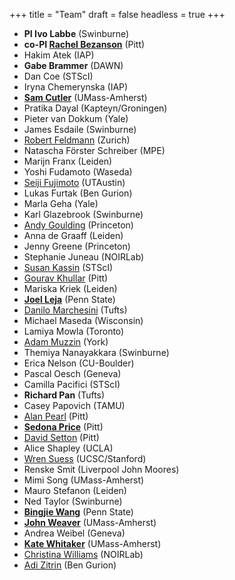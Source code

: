+++
title = "Team"
draft = false
headless = true
+++

- **PI Ivo Labbe** (Swinburne)
- **co-PI [Rachel Bezanson](https://rachelbezanson.github.io)** (Pitt)
- Hakim Atek (IAP)
- **Gabe Brammer** (DAWN)
- Dan Coe (STScI)
- Iryna Chemerynska (IAP)
- **[Sam Cutler](https://samecutler.github.io)** (UMass-Amherst)
- Pratika Dayal (Kapteyn/Groningen)
- Pieter van Dokkum (Yale)
- James Esdaile (Swinburne)
- [Robert Feldmann](https://www.ics.uzh.ch/~feldmann) (Zurich)
- Natascha Förster Schreiber (MPE)
- Marijn Franx (Leiden)
- Yoshi Fudamoto (Waseda)
- [Seiji Fujimoto](https://sf-seiji.com/) (UTAustin)
- Lukas Furtak (Ben Gurion)
- Marla Geha (Yale)
- Karl Glazebrook (Swinburne)
- [Andy Goulding](https://www.astro.princeton.edu/~goulding/) (Princeton)
- Anna de Graaff (Leiden)
- Jenny Greene (Princeton)
- Stephanie Juneau (NOIRLab)
- [Susan Kassin](https://www.susankassin.com) (STScI)
- [Gourav Khullar](https://www.gouravkhullar.com) (Pitt)
- Mariska Kriek (Leiden)
- **[Joel Leja](https://www.personal.psu.edu/jql6565/)** (Penn State)
- [Danilo Marchesini](http://cosmos.phy.tufts.edu/~danilo/) (Tufts)
- Michael Maseda (Wisconsin)
- Lamiya Mowla (Toronto)
- [Adam Muzzin](https://www.yorku.ca/professor/muzzin/) (York)
- Themiya Nanayakkara (Swinburne)
- Erica Nelson (CU-Boulder)
- Pascal Oesch (Geneva)
- Camilla Pacifici (STScI)
- **Richard Pan** (Tufts)
- Casey Papovich (TAMU)
- [Alan Pearl](https://alanpearl.github.io) (Pitt)
- **[Sedona Price](https://sedonaprice.github.io)** (Pitt)
- [David Setton](https://davidjsetton.github.io) (Pitt)
- Alice Shapley (UCLA)
- [Wren Suess](https://wrensuess.github.io) (UCSC/Stanford)
- Renske Smit (Liverpool John Moores)
- Mimi Song (UMass-Amherst)
- Mauro Stefanon (Leiden)
- Ned Taylor (Swinburne)
- **[Bingjie Wang](https://wangbingjie.github.io)** (Penn State)
- **[John Weaver](https://astroweaver.github.io)** (UMass-Amherst)
- Andrea Weibel (Geneva)
- **[Kate Whitaker](https://www.astrowhit.com)** (UMass-Amherst)
- [Christina Williams](https://mips.as.arizona.edu/~cwilliams) (NOIRLab)
- [Adi Zitrin](https://sites.physics.bgu.ac.il/zitrin/) (Ben Gurion)




<!-- - Heath Shipley (Rose-Hulman) -->